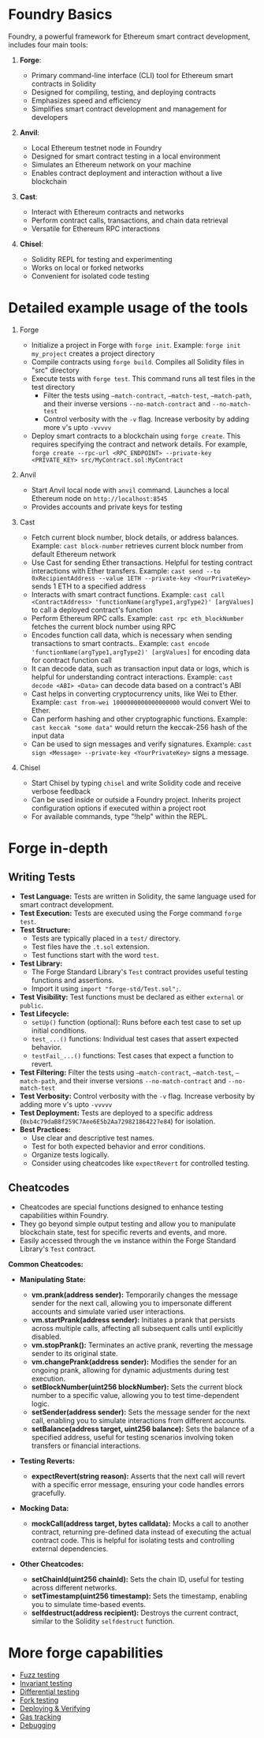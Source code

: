 # Foundry Basics

Foundry, a powerful framework for Ethereum smart contract development, includes four main tools:

1. **Forge**: 
   - Primary command-line interface (CLI) tool for Ethereum smart contracts in Solidity
   - Designed for compiling, testing, and deploying contracts
   - Emphasizes speed and efficiency
   - Simplifies smart contract development and management for developers

2. **Anvil**: 
   - Local Ethereum testnet node in Foundry
   - Designed for smart contract testing in a local environment
   - Simulates an Ethereum network on your machine
   - Enables contract deployment and interaction without a live blockchain

3. **Cast**:
   - Interact with Ethereum contracts and networks
   - Perform contract calls, transactions, and chain data retrieval
   - Versatile for Ethereum RPC interactions

4. **Chisel**: 
   - Solidity REPL for testing and experimenting
   - Works on local or forked networks
   - Convenient for isolated code testing


# Detailed example usage of the tools

1. Forge
   - Initialize a project in Forge with `forge init`. Example: `forge init my_project` creates a project directory
   - Compile contracts using `forge build`. Compiles all Solidity files in "src" directory
   - Execute tests with `forge test`. This command runs all test files in the test directory
      - Filter the tests using `–match-contract`, `–match-test`, `–match-path`, and their inverse versions `--no-match-contract` and `--no-match-test`
      - Control verbosity with the `-v` flag. Increase verbosity by adding more v's upto `-vvvvv`
   - Deploy smart contracts to a blockchain using `forge create`. This requires specifying the contract and network details. For example, `forge create --rpc-url <RPC_ENDPOINT> --private-key <PRIVATE_KEY> src/MyContract.sol:MyContract`


2. Anvil
   - Start Anvil local node with `anvil` command. Launches a local Ethereum node on `http://localhost:8545`
   - Provides accounts and private keys for testing


3. Cast
   - Fetch current block number, block details, or address balances. Example: `cast block-number` retrieves current block number from default Ethereum network
   - Use Cast for sending Ether transactions. Helpful for testing contract interactions with Ether transfers. Example: `cast send --to 0xRecipientAddress --value 1ETH --private-key <YourPrivateKey>` sends 1 ETH to a specified address
   - Interacts with smart contract functions. Example: `cast call <ContractAddress> 'functionName(argType1,argType2)' [argValues]` to call a deployed contract's function
   - Perform Ethereum RPC calls. Example: `cast rpc eth_blockNumber` fetches the current block number using RPC
   - Encodes function call data, which is necessary when sending transactions to smart contracts.. Example: `cast encode 'functionName(argType1,argType2)' [argValues]` for encoding data for contract function call
   - It can decode data, such as transaction input data or logs, which is helpful for understanding contract interactions. Example: `cast decode <ABI> <Data>` can decode data based on a contract's ABI
   - Cast helps in converting cryptocurrency units, like Wei to Ether. Example: `cast from-wei 1000000000000000000` would convert Wei to Ether.
   - Can perform hashing and other cryptographic functions. Example: `cast keccak "some data"` would return the keccak-256 hash of the input data
   - Can be used to sign messages and verify signatures. Example: `cast sign <Message> --private-key <YourPrivateKey>` signs a message.


4. Chisel
   - Start Chisel by typing `chisel` and write Solidity code and receive verbose feedback
   - Can be used inside or outside a Foundry project. Inherits project configuration options if executed within a project root
   - For available commands, type "!help" within the REPL.


# Forge in-depth

## Writing Tests
- **Test Language:** Tests are written in Solidity, the same language used for smart contract development.
- **Test Execution:** Tests are executed using the Forge command `forge test`.
- **Test Structure:**
    - Tests are typically placed in a `test/` directory.
    - Test files have the `.t.sol` extension.
    - Test functions start with the word `test`.
- **Test Library:**
    - The Forge Standard Library's `Test` contract provides useful testing functions and assertions.
    - Import it using `import "forge-std/Test.sol";`.
- **Test Visibility:** Test functions must be declared as either `external` or `public`.
- **Test Lifecycle:**
    - `setUp()` function (optional): Runs before each test case to set up initial conditions.
    - `test_...()` functions: Individual test cases that assert expected behavior.
    - `testFail_...()` functions: Test cases that expect a function to revert.
- **Test Filtering:** Filter the tests using `–match-contract`, `–match-test`, `–match-path`, and their inverse versions `--no-match-contract` and `--no-match-test`
- **Test Verbosity:** Control verbosity with the `-v` flag. Increase verbosity by adding more v's upto `-vvvvv`
- **Test Deployment:** Tests are deployed to a specific address (`0xb4c79daB8f259C7Aee6E5b2Aa729821864227e84`) for isolation.
- **Best Practices:**
    - Use clear and descriptive test names.
    - Test for both expected behavior and error conditions.
    - Organize tests logically.
    - Consider using cheatcodes like `expectRevert` for controlled testing.


## Cheatcodes
- Cheatcodes are special functions designed to enhance testing capabilities within Foundry.
- They go beyond simple output testing and allow you to manipulate blockchain state, test for specific reverts and events, and more.
- Easily accessed through the `vm` instance within the Forge Standard Library's `Test` contract.

**Common Cheatcodes:**

- **Manipulating State:**
   - **vm.prank(address sender):** Temporarily changes the message sender for the next call, allowing you to impersonate different accounts and simulate varied user interactions.
   - **vm.startPrank(address sender):** Initiates a prank that persists across multiple calls, affecting all subsequent calls until explicitly disabled.
   - **vm.stopPrank():** Terminates an active prank, reverting the message sender to its original state.
   - **vm.changePrank(address sender):** Modifies the sender for an ongoing prank, allowing for dynamic adjustments during test execution.
   - **setBlockNumber(uint256 blockNumber):** Sets the current block number to a specific value, allowing you to test time-dependent logic.
   - **setSender(address sender):** Sets the message sender for the next call, enabling you to simulate interactions from different accounts.
   - **setBalance(address target, uint256 balance):** Sets the balance of a specified address, useful for testing scenarios involving token transfers or financial interactions.

- **Testing Reverts:**
   - **expectRevert(string reason):** Asserts that the next call will revert with a specific error message, ensuring your code handles errors gracefully.

- **Mocking Data:**
   - **mockCall(address target, bytes calldata):** Mocks a call to another contract, returning pre-defined data instead of executing the actual contract code. This is helpful for isolating tests and controlling external dependencies.

- **Other Cheatcodes:**
   - **setChainId(uint256 chainId):** Sets the chain ID, useful for testing across different networks.
   - **setTimestamp(uint256 timestamp):** Sets the timestamp, enabling you to simulate time-based events.
   - **selfdestruct(address recipient):** Destroys the current contract, similar to the Solidity `selfdestruct` function.


# More forge capabilities
- [Fuzz testing](https://book.getfoundry.sh/forge/fuzz-testing)
- [Invariant testing](https://book.getfoundry.sh/forge/invariant-testing)
- [Differential testing](https://book.getfoundry.sh/forge/differential-ffi-testing)
- [Fork testing](https://book.getfoundry.sh/forge/fork-testing)
- [Deploying & Verifying](https://book.getfoundry.sh/forge/deploying)
- [Gas tracking](https://book.getfoundry.sh/forge/gas-tracking)
- [Debugging](https://book.getfoundry.sh/forge/debugger)
